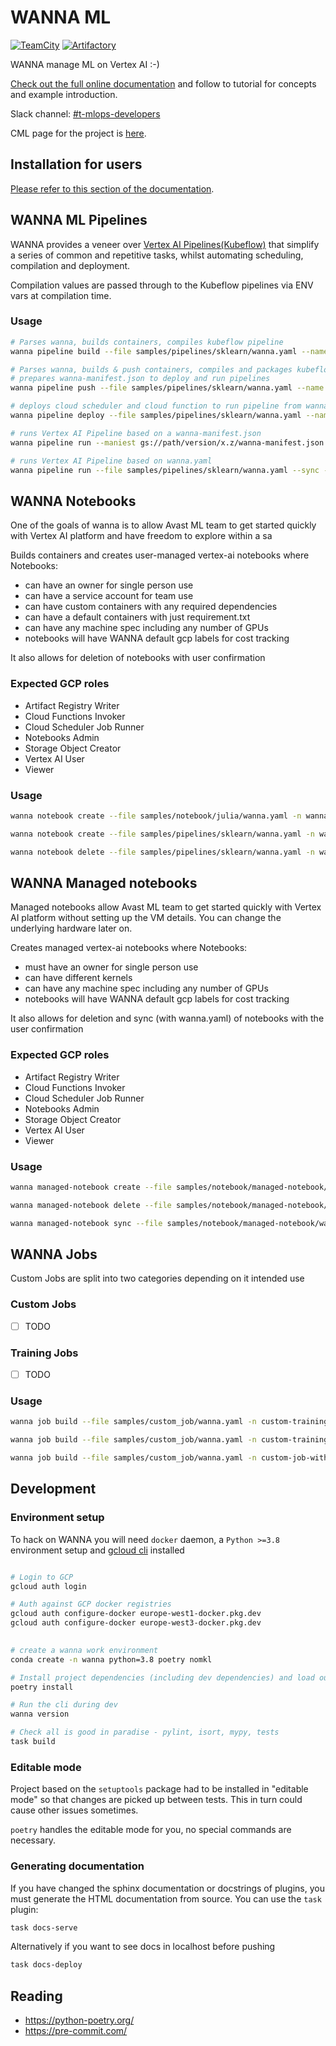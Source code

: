 # WANNA ML

[![TeamCity](https://teamcity.ida.avast.com/app/rest/builds/buildType:BigDataSystem_Projects_Wanna_ML_Publish___Release,branch:<default>/statusIcon)](https://teamcity.ida.avast.com/project/BigDataSystem_Projects_Wanna_ML?mode=builds)
[![Artifactory](https://pypi-badger.luft.avast.com/image/pypi-local/wanna-ml)](https://artifactory.ida.avast.com/artifactory/webapp/#/artifacts/browse/tree/General/pypi-local/wanna-ml)

WANNA manage ML on Vertex AI :-)

[Check out the full online documentation](https://git.int.avast.com/pages/bds/wanna-ml/) and follow to tutorial for concepts and example introduction.

Slack channel: [#t-mlops-developers](https://avast.slack.com/messages/t-mlops-developers/)

CML page for the project is [here](https://cml.avast.com/display/BDS/Cloud+ML+-+WANNA).

## Installation for users

[Please refer to this section of the documentation](https://git.int.avast.com/pages/bds/wanna-ml/installation/).


## WANNA ML Pipelines

WANNA provides a veneer over [Vertex AI Pipelines(Kubeflow)](https://cloud.google.com/vertex-ai/docs/pipelines/introduction) that simplify a series of common and repetitive tasks, whilst automating scheduling, compilation and deployment.

Compilation values are passed through to the Kubeflow pipelines via ENV vars at compilation time.

### Usage

```bash
# Parses wanna, builds containers, compiles kubeflow pipeline
wanna pipeline build --file samples/pipelines/sklearn/wanna.yaml --name wanna-sklearn-sample

# Parses wanna, builds & push containers, compiles and packages kubeflow pipeline, 
# prepares wanna-manifest.json to deploy and run pipelines
wanna pipeline push --file samples/pipelines/sklearn/wanna.yaml --name wanna-sklearn-sample --version 0.0.1

# deploys cloud scheduler and cloud function to run pipeline from wanna-manifest.json
wanna pipeline deploy --file samples/pipelines/sklearn/wanna.yaml --name wanna-sklearn-sample --env local --version 0.0.1

# runs Vertex AI Pipeline based on a wanna-manifest.json
wanna pipeline run --maniest gs://path/version/x.z/wanna-manifest.json --params path/to/params.yaml

# runs Vertex AI Pipeline based on wanna.yaml
wanna pipeline run --file samples/pipelines/sklearn/wanna.yaml --sync --params samples/pipelines/sklearn/params.yaml
```

## WANNA Notebooks
One of the goals of wanna is to allow Avast ML team to get started quickly with Vertex AI platform 
and have freedom to explore within a sa  

Builds containers and creates user-managed vertex-ai notebooks where Notebooks:
* can have an owner for single person use
* can have a service account for team use
* can have custom containers with any required dependencies
* can have a default containers with just requirement.txt
* can have any machine spec including any number of GPUs
* notebooks will have WANNA default gcp labels for cost tracking

It also allows for deletion of notebooks with user confirmation

### Expected GCP roles
* Artifact Registry Writer
* Cloud Functions Invoker
* Cloud Scheduler Job Runner
* Notebooks Admin
* Storage Object Creator
* Vertex AI User
* Viewer

### Usage

```bash
wanna notebook create --file samples/notebook/julia/wanna.yaml -n wanna-notebook-julia

wanna notebook create --file samples/pipelines/sklearn/wanna.yaml -n wanna-sklearn-sample-notebook

wanna notebook delete --file samples/pipelines/sklearn/wanna.yaml -n wanna-sklearn-sample-notebook
```

## WANNA Managed notebooks
Managed notebooks allow Avast ML team to get started quickly with Vertex AI platform 
without setting up the VM details. You can change the underlying hardware later on.

Creates managed vertex-ai notebooks where Notebooks:
* must have an owner for single person use
* can have different kernels
* can have any machine spec including any number of GPUs
* notebooks will have WANNA default gcp labels for cost tracking

It also allows for deletion and sync (with wanna.yaml) of notebooks with the user confirmation

### Expected GCP roles
* Artifact Registry Writer
* Cloud Functions Invoker
* Cloud Scheduler Job Runner
* Notebooks Admin
* Storage Object Creator
* Vertex AI User
* Viewer

### Usage

```bash
wanna managed-notebook create --file samples/notebook/managed-notebook/wanna.yaml

wanna managed-notebook delete --file samples/notebook/managed-notebook/wanna.yaml -n joao-notebook

wanna managed-notebook sync --file samples/notebook/managed-notebook/wanna.yaml
```

## WANNA Jobs
Custom Jobs are split into two categories depending on it intended use

### Custom Jobs
* [ ] TODO

### Training Jobs
* [ ] TODO

### Usage

```bash
wanna job build --file samples/custom_job/wanna.yaml -n custom-training-job-with-python-package

wanna job build --file samples/custom_job/wanna.yaml -n custom-training-job-with-containers

wanna job build --file samples/custom_job/wanna.yaml -n custom-job-with-containers
````

## Development

### Environment setup

To hack on WANNA you will need `docker` daemon, a `Python >=3.8` environment setup and [gcloud cli](https://cloud.google.com/sdk/docs/install-sdk) installed

```bash

# Login to GCP
gcloud auth login

# Auth against GCP docker registries
gcloud auth configure-docker europe-west1-docker.pkg.dev 
gcloud auth configure-docker europe-west3-docker.pkg.dev
 

# create a wanna work environment
conda create -n wanna python=3.8 poetry nomkl 

# Install project dependencies (including dev dependencies) and load our cli  into a Python virtual environment managed by Poetry 
poetry install

# Run the cli during dev
wanna version

# Check all is good in paradise - pylint, isort, mypy, tests
task build

```

### Editable mode
Project based on the `setuptools` package had to be installed in "editable mode"
so that changes are picked up between tests. This in turn could cause other
issues sometimes.

`poetry` handles the editable mode for you, no special commands are necessary.

### Generating documentation
If you have changed the sphinx documentation or docstrings of plugins, you must
generate the HTML documentation from source. You can use the `task` plugin:
```bash
task docs-serve
```

Alternatively if you want to see docs in localhost before pushing
```bash
task docs-deploy
```

## Reading
* https://python-poetry.org/
* https://pre-commit.com/
